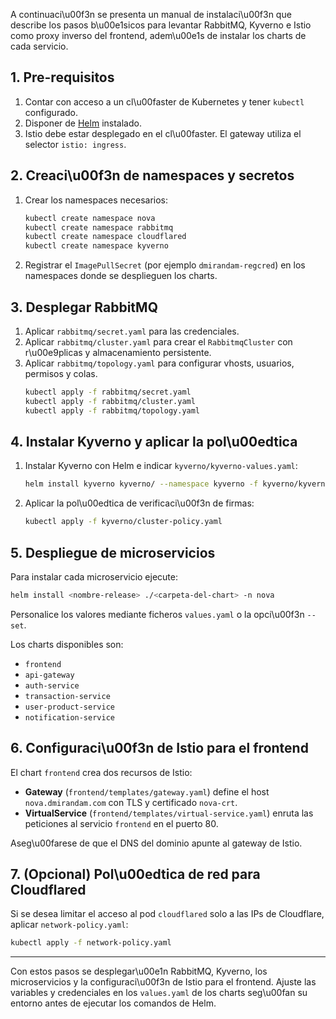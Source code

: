 A continuaci\u00f3n se presenta un manual de instalaci\u00f3n que describe los pasos b\u00e1sicos para levantar RabbitMQ, Kyverno e Istio como proxy inverso del frontend, adem\u00e1s de instalar los charts de cada servicio.

## 1. Pre-requisitos
1. Contar con acceso a un cl\u00faster de Kubernetes y tener `kubectl` configurado.
2. Disponer de [Helm](https://helm.sh/) instalado.
3. Istio debe estar desplegado en el cl\u00faster. El gateway utiliza el selector `istio: ingress`.

## 2. Creaci\u00f3n de namespaces y secretos
1. Crear los namespaces necesarios:
   ```bash
   kubectl create namespace nova
   kubectl create namespace rabbitmq
   kubectl create namespace cloudflared
   kubectl create namespace kyverno
   ```
2. Registrar el `ImagePullSecret` (por ejemplo `dmirandam-regcred`) en los namespaces donde se desplieguen los charts.

## 3. Desplegar RabbitMQ
1. Aplicar `rabbitmq/secret.yaml` para las credenciales.
2. Aplicar `rabbitmq/cluster.yaml` para crear el `RabbitmqCluster` con r\u00e9plicas y almacenamiento persistente.
3. Aplicar `rabbitmq/topology.yaml` para configurar vhosts, usuarios, permisos y colas.
   ```bash
   kubectl apply -f rabbitmq/secret.yaml
   kubectl apply -f rabbitmq/cluster.yaml
   kubectl apply -f rabbitmq/topology.yaml
   ```

## 4. Instalar Kyverno y aplicar la pol\u00edtica
1. Instalar Kyverno con Helm e indicar `kyverno/kyverno-values.yaml`:
   ```bash
   helm install kyverno kyverno/ --namespace kyverno -f kyverno/kyverno-values.yaml
   ```
2. Aplicar la pol\u00edtica de verificaci\u00f3n de firmas:
   ```bash
   kubectl apply -f kyverno/cluster-policy.yaml
   ```

## 5. Despliegue de microservicios
Para instalar cada microservicio ejecute:
   ```bash
   helm install <nombre-release> ./<carpeta-del-chart> -n nova
   ```
Personalice los valores mediante ficheros `values.yaml` o la opci\u00f3n `--set`.

Los charts disponibles son:
- `frontend`
- `api-gateway`
- `auth-service`
- `transaction-service`
- `user-product-service`
- `notification-service`

## 6. Configuraci\u00f3n de Istio para el frontend
El chart `frontend` crea dos recursos de Istio:
- **Gateway** (`frontend/templates/gateway.yaml`) define el host `nova.dmirandam.com` con TLS y certificado `nova-crt`.
- **VirtualService** (`frontend/templates/virtual-service.yaml`) enruta las peticiones al servicio `frontend` en el puerto 80.

Aseg\u00farese de que el DNS del dominio apunte al gateway de Istio.

## 7. (Opcional) Pol\u00edtica de red para Cloudflared
Si se desea limitar el acceso al pod `cloudflared` solo a las IPs de Cloudflare, aplicar `network-policy.yaml`:
   ```bash
   kubectl apply -f network-policy.yaml
   ```

---

Con estos pasos se desplegar\u00e1n RabbitMQ, Kyverno, los microservicios y la configuraci\u00f3n de Istio para el frontend. Ajuste las variables y credenciales en los `values.yaml` de los charts seg\u00fan su entorno antes de ejecutar los comandos de Helm.
